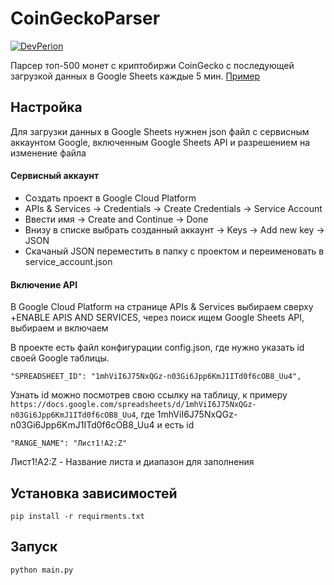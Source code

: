 # CoinGeckoParser 
[![DevPerion](https://img.shields.io/badge/made%20by-DevPerion-success)](https://github.com/Devperion)

Парсер топ-500 монет с криптобиржи CoinGecko с последующей загрузкой данных в Google Sheets каждые 5 мин. [Пример](https://docs.google.com/spreadsheets/d/1mhViI6J75NxQGz-n03Gi6Jpp6KmJ1ITd0f6cOB8_Uu4/edit?usp=sharing)
  
## Настройка
Для загрузки данных в Google Sheets нужнен json файл с сервисным аккаунтом Google, включенным Google Sheets API и разрешением на изменение файла

#### Сервисный аккаунт
* Создать проект в Google Cloud Platform
* APIs & Services -> Credentials -> Create Credentials -> Service Account
* Ввести имя -> Create and Continue -> Done
* Внизу в списке выбрать созданный аккаунт -> Keys -> Add new key -> JSON
* Скачаный JSON переместить в папку с проектом и переименовать в service_account.json

#### Включение API
В Google Cloud Platform на странице APIs & Services выбираем сверху +ENABLE APIS AND SERVICES, через поиск ищем Google Sheets API, выбираем и включаем

В проекте есть файл конфигурации config.json, где нужно указать id своей Google таблицы. 
```
"SPREADSHEET_ID": "1mhViI6J75NxQGz-n03Gi6Jpp6KmJ1ITd0f6cOB8_Uu4",
```
Узнать id можно посмотрев свою ссылку на таблицу, к примеру 
`https://docs.google.com/spreadsheets/d/1mhViI6J75NxQGz-n03Gi6Jpp6KmJ1ITd0f6cOB8_Uu4`, где 1mhViI6J75NxQGz-n03Gi6Jpp6KmJ1ITd0f6cOB8_Uu4 и есть id
```
"RANGE_NAME": "Лист1!A2:Z"
```
Лист1!A2:Z - Название листа и диапазон для заполнения 
## Установка зависимостей
```
pip install -r requirments.txt
```
## Запуск
```
python main.py
```
